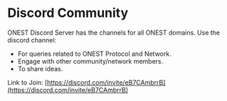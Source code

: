 # Discord Community

ONEST Discord Server has the channels for all ONEST domains. Use the discord channel:

* For queries related to ONEST Protocol and Network.
* Engage with other community/network members.
* To share ideas.

Link to Join: [https://discord.com/invite/eB7CAmbrrB](https://discord.com/invite/eB7CAmbrrB)
